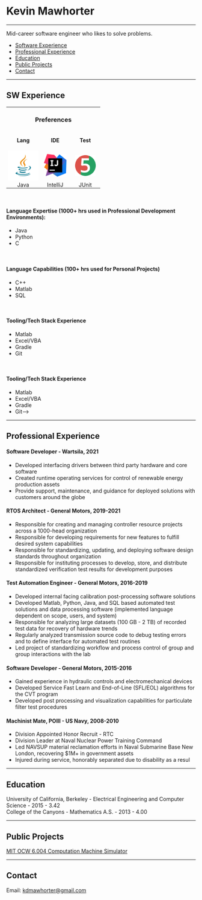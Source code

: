 # Kevin Mawhorter

---
Mid-career software engineer who likes to solve problems.<br>
* [Software Experience](#sw-experience)
* [Professional Experience](#Professional-experience)
* [Education](#education)
* [Public Projects](#public-projects)
* [Contact](#contact)

---
## SW Experience



<table>
    <tr style="border: none; padding:0px;">
        <td colspan="3" style="border: none; padding: 0px" align="center"><h3>Preferences</h3></td>
    </tr>
    <tr style="border: none; padding:0px;">
        <td align="center" style="border: none; padding: 0px"><h4>Lang</h4></td>
        <td align="center" style="border: none; padding: 0px"><h4>IDE</h4></td>
        <td align="center" style="border: none; padding: 0px"><h4>Test</h4></td>
    </tr>    
<tr style="border: none; padding:0px;">
        <td align="center" width="90" style="border: none; padding: 0px"><img src="images/java.jpg" height="80"/></td>
        <td align="center" width="80" style="border: none; padding: 0px"><img src="images/ij.png" height="60"/></td>
        <td align="center" width="80" style="border: none; padding: 0px"><img src="images/ju5.webp" height="55"/></td>
    </tr>
    <tr style="border: none; padding:0px;">
        <td align="center"  style="border: none; padding: 0px;">Java</td>
        <td align="center"  style="border: none; padding: 0px;">IntelliJ</td>
        <td align="center"  style="border: none; padding: 0px;">JUnit</td>
    </tr>
</table><br>


#### Language Expertise (1000+ hrs used in  Professional Development Environments):

* Java
* Python
* C
 <br>

#### Language Capabilities (100+ hrs used for Personal Projects)

* C++
* Matlab
* SQL
<br>

#### Tooling/Tech Stack Experience
* Matlab
* Excel/VBA
* Gradle
* Git
<br>

#### Tooling/Tech Stack Experience
* Matlab
* Excel/VBA
* Gradle
* Git-->

---
## Professional Experience

#### Software Developer - Wartsila, 2021
* Developed interfacing drivers between third party hardware and core software
* Created runtime operating services for control of renewable energy production assets
* Provide support, maintenance, and guidance for deployed solutions with customers around
the globe

#### RTOS Architect - General Motors, 2019-2021
* Responsible for creating and managing controller resource projects across a 1000-head
  organization
* Responsible for developing requirements for new features to fulfill desired system
  capabilities
* Responsible for standardizing, updating, and deploying software design standards
  throughout organization
* Responsible for instituting processes to develop, store, and distribute standardized
  verification test results for development purposes

#### Test Automation Engineer - General Motors, 2016-2019
* Developed internal facing calibration post-processing software solutions
* Developed Matlab, Python, Java, and SQL based automated test solutions and data
  processing software (implemented language dependent on scope, users, and system)
* Responsible for analyzing large datasets (100 GB - 2 TB) of recorded test data for recovery
  of hardware trends
* Regularly analyzed transmission source code to debug testing errors and to define interface
  for automated test routines
* Led project of standardizing workflow and process control of group and group interactions
  with the lab

#### Software Developer - General Motors, 2015-2016
* Gained experience in hydraulic controls and electromechanical devices
* Developed Service Fast Learn and End-of-Line (SFL/EOL) algorithms for the CVT program
* Developed post processing and visualization capabilities for particulate filter test
  procedures

#### Machinist Mate, POIII - US Navy, 2008-2010
* Division Appointed Honor Recruit - RTC
* Division Leader at Naval Nuclear Power Training Command
* Led NAVSUP material reclamation efforts in Naval Submarine Base New London,
recovering $1M+ in government assets
* Injured during service, honorably separated due to disability as a resul

---
## Education

University of California, Berkeley - Electrical Engineering and Computer Science - 2015 - 3.42<br>
College of the Canyons - Mathematics A.S. - 2013 - 4.00

---

## Public Projects

<a href="https://github.com/kdmawhorter/mit_ocw_6004">MIT OCW 6.004 Computation Machine Simulator</a>

---
## Contact

Email: kdmawhorter@gmail.com






